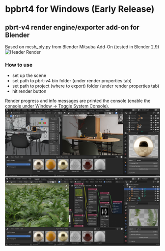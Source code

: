 # bpbrt4 for Windows (Early Release)
## pbrt-v4 render engine/exporter add-on for Blender
Based on mesh_ply.py from Blender Mitsuba Add-On
(tested in Blender 2.9)
![Header Render](images/teaser1.png)
### How to use
- set up the scene
- set path to pbrt-v4 bin folder (under render properties tab)
- set path to project (where to export) folder (under render properties tab)
- hit render button

Render progress and info messages are printed the console (enable the console under Window -> Toggle System Console).
![Header Render](images/ws_preview.png)
![Header Render](images/ws_preview2.png)
